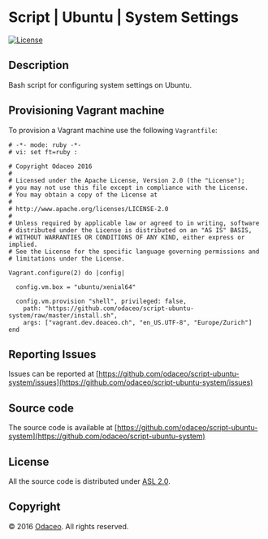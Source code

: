 # Script | Ubuntu | System Settings

[![License](https://img.shields.io/github/license/odaceo/script-ubuntu-system.svg)](LICENSE)

## Description

Bash script for configuring system settings on Ubuntu.

## Provisioning Vagrant machine

To provision a Vagrant machine use the following ``Vagrantfile``:

``` shell
# -*- mode: ruby -*-
# vi: set ft=ruby :

# Copyright Odaceo 2016
#
# Licensed under the Apache License, Version 2.0 (the "License");
# you may not use this file except in compliance with the License.
# You may obtain a copy of the License at
#
# http://www.apache.org/licenses/LICENSE-2.0
#
# Unless required by applicable law or agreed to in writing, software
# distributed under the License is distributed on an "AS IS" BASIS,
# WITHOUT WARRANTIES OR CONDITIONS OF ANY KIND, either express or implied.
# See the License for the specific language governing permissions and
# limitations under the License.

Vagrant.configure(2) do |config|

  config.vm.box = "ubuntu/xenial64"
  
  config.vm.provision "shell", privileged: false, 
    path: "https://github.com/odaceo/script-ubuntu-system/raw/master/install.sh",
    args: ["vagrant.dev.doaceo.ch", "en_US.UTF-8", "Europe/Zurich"]
end
```

## Reporting Issues

Issues can be reported at [https://github.com/odaceo/script-ubuntu-system/issues](https://github.com/odaceo/script-ubuntu-system/issues)

## Source code

The source code is available at [https://github.com/odaceo/script-ubuntu-system](https://github.com/odaceo/script-ubuntu-system)

## License

All the source code is distributed under [ASL 2.0](LICENSE).

## Copyright

© 2016 [Odaceo](http://odaceo.ch). All rights reserved.